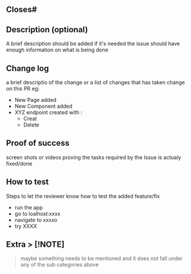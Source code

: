 
## Closes#<issue-numbe>

## Description (optional)

A brief description should be added if it's needed the issue should have enough information on what is being done

## Change log

a brief descriptio of the change or a list of changes that has taken change on this PR eg:

- New Page added
- New Component added
- XYZ endpoint created with :
  - Creat
  - Delete

## Proof of success

screen shots or videos proving the tasks required by the Issue is actualy fixed/done

## How to test

Steps to let the reviewer know how to test the added feature/fix

- run the app
- go to loalhost:xxxx
- navigate to xxxxo
- try XXXX

## Extra > [!NOTE]

> maybe something needs to be mentioned and it does not fall under any of the sub categories above
